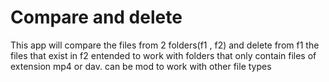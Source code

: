 # Compare and delete
This app will compare the files from 2 folders(f1 , f2) and delete from f1 the files that exist in f2
entended to work with folders that only contain files of extension mp4 or dav.
can be mod to work with other file types
